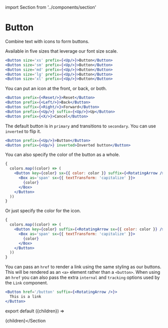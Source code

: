 import Section from '../components/section'

# Button

Combine text with icons to form buttons.

Available in five sizes that leverage our font size scale.

```jsx live=True
<Button size='xs' prefix={<Up/>}>Button</Button>
<Button size='sm' prefix={<Up/>}>Button</Button>
<Button size='md' prefix={<Up/>}>Button</Button>
<Button size='lg' prefix={<Up/>}>Button</Button>
<Button size='xl' prefix={<Up/>}>Button</Button>
```

You can put an icon at the front, or back, or both.

```jsx live=True
<Button prefix={<Reset/>}>Reset</Button>
<Button prefix={<Left/>}>Back</Button>
<Button suffix={<Right/>}>Forward</Button>
<Button prefix={<Up/>} suffix={<Up/>}>Up</Button>
<Button prefix={<X/>}>Cancel</Button>
```

The default button is in `primary` and transitions to `secondary`. You can use `inverted` to flip it.

```jsx live=True
<Button prefix={<Up/>}>Button</Button>
<Button prefix={<Up/>} inverted>Inverted button</Button>
```

You can also specify the color of the button as a whole.

```jsx live=True
{
  colors.map((color) => (
    <Button key={color} sx={{ color: color }} suffix={<RotatingArrow />}>
      <Box as='span' sx={{ textTransform: 'capitalize' }}>
        {color}
      </Box>
    </Button>
  ))
}
```

Or just specify the color for the icon.

```jsx live=True
{
  colors.map((color) => (
    <Button key={color} suffix={<RotatingArrow sx={{ color: color }} />}>
      <Box as='span' sx={{ textTransform: 'capitalize' }}>
        {color}
      </Box>
    </Button>
  ))
}
```

You can pass an `href` to render a link using the same styling as our buttons. This will be rendered as an `<a>` element rather than a `<button>`. When using an `href` you can also pass the extra `internal` and `tracking` options used by the `Link` component.

```jsx live=True
<Button href='/button' suffix={<RotatingArrow />}>
  This is a link
</Button>
```

export default ({children}) => <Section name='button'>{children}</Section

>
